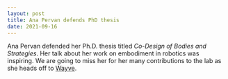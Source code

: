 ```yaml
---
layout: post
title: Ana Pervan defends PhD thesis
date: 2021-09-16
---
```


Ana Pervan defended her Ph.D. thesis titled *Co-Design of Bodies and Strategies*. Her talk about her work on embodiment in robotics was inspiring. We are going to miss her for her many contributions to the lab as she heads off to [Wayve](https://wayve.ai/).
